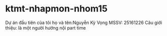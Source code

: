 # ktmt-nhapmon-nhom15
Dự án đầu tiên của tôi
họ và tên:Nguyễn Kỳ Vọng
MSSV: 25161226
Câu giới thiệu: là một người hướng nội part time